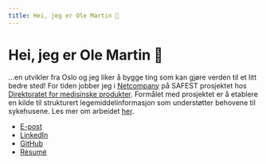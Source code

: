 ```yaml
---
title: Hei, jeg er Ole Martin 👋
---
```


# Hei, jeg er Ole Martin 👋

...en utvikler fra Oslo og jeg liker å bygge ting som kan gjøre verden til et litt bedre sted! For tiden jobber jeg i [Netcompany](https://www.netcompany.com/no/) på SAFEST prosjektet hos [Direktoratet for medisinske produkter](https://www.dmp.no/om-oss/distribusjon-av-legemiddeldata/prosjektet-safest-gjennomforing). Formålet med prosjektet er å etablere en kilde til strukturert legemiddelinformasjon som understøtter behovene til sykehusene. Les mer om arbeidet [her](/arbeid/).

- [E-post](mailto:hei@omlarsen.no)
- [LinkedIn](https://www.linkedin.com/in/omlarsen/)
- [GitHub](https://github.com/olemartinlarsen)
- [Résumé](/assets/resume.pdf)
